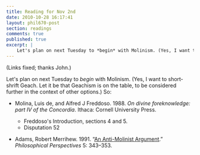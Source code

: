 ```yaml
---
title: Reading for Nov 2nd
date: 2010-10-28 16:17:41
layout: phil670-post
section: readings
comments: true
published: true
excerpt: |
    Let's plan on next Tuesday to *begin* with Molinism. (Yes, I want to short-shrift Geach. Let it be that Geachism is on the table, to be considered further in the context of other options.) So:
---
```


(Links fixed; thanks John.)

Let's plan on next Tuesday to *begin* with Molinism. (Yes, I want to short-shrift Geach. Let it be that Geachism is on the table, to be considered further in the context of other options.) So:

+   Molina, Luis de, and Alfred J Freddoso. 1988. *On divine foreknowledge: part IV of the Concordia*. Ithaca: Cornell University Press. <span class="Z3988" title="url_ver=Z39.88-2004&amp;ctx_ver=Z39.88-2004&amp;rft_id=urn%3Aisbn%3A0801421314%20%28alk.%20paper%29&amp;rft_val_fmt=info%3Aofi%2Ffmt%3Akev%3Amtx%3Abook&amp;rft.genre=book&amp;rft.btitle=On%20divine%20foreknowledge%3A%20part%20IV%20of%20the%20Concordia&amp;rft.place=Ithaca&amp;rft.publisher=Cornell%20University%20Press&amp;rft.aufirst=Luis%20de&amp;rft.aulast=Molina&amp;rft.au=Luis%20de%20Molina&amp;rft.au=Alfred%20J%20Freddoso&amp;rft.date=1988&amp;rft.isbn=0801421314%20(alk.%20paper)">&nbsp;</span>
    +   Freddoso's Introduction, sections 4 and 5.
    +   Disputation 52

+   Adams, Robert Merrihew. 1991. “[An Anti-Molinist Argument](http://www.jstor.org/stable/2214100).” *Philosophical Perspectives* 5: 343–353. <span class="Z3988" title="url_ver=Z39.88-2004&amp;ctx_ver=Z39.88-2004&amp;rft_val_fmt=info%3Aofi%2Ffmt%3Akev%3Amtx%3Ajournal&amp;rft.genre=article&amp;rft.atitle=An%20Anti-Molinist%20Argument&amp;rft.jtitle=Philosophical%20Perspectives&amp;rft.volume=5&amp;rft.aufirst=Robert%20Merrihew&amp;rft.aulast=Adams&amp;rft.au=Robert%20Merrihew%20Adams&amp;rft.date=1991&amp;rft.pages=343%E2%80%93353">&nbsp;</span>
